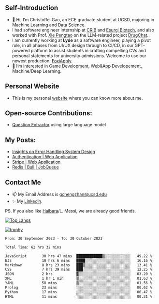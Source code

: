 ## Self-Introduction
- 👋 Hi, I’m Christoffel Gao, an ECE graduate student at UCSD, majoring in Machine Learning and Data Science.
- I had software engineer internship at [CRIB](https://www.linkedin.com/company/trycrib/) and [Esurgi Biotech](https://myesurgi.com/), and also worked with Prof. [Xie Pengtao](https://pengtaoxie.github.io/) on the LLM-related project [DrugChat](https://github.com/UCSD-AI4H/drugchat).
- I am currently working at **Lyde** as a software engineer, playing a pivot role, in all phases from UI/UX design through to CI/CD, in our GPT-powered platform to assist students in crafting compelling CVs and personal statements for university admissions. Welcome to use our newest production: [FoxiApply](https://lyde.io).
- 👀 I’m interested in Game Development, Web&App Developement, Machine/Deep Learning.

## Personal Website
-  This is my personal [website](https://gaochengzhan.netlify.app/) where you can know more about me.

## Open-source Contributions:
- [Question Extractor](https://github.com/nestordemeure/question_extractor) using large language model

## My Posts:
- [Insights on Error Handling System Design](https://gaochengzhan.netlify.app/post/error-handling/)
- [Authentication | Web Application](https://gaochengzhan.netlify.app/post/authentication/)
- [Stripe | Web Application](https://gaochengzhan.netlify.app/post/stripe/)
- [Redis | Bull | JobQueue](https://gaochengzhan.netlify.app/post/job-queue/)

## Contact Me
- 📫 My Email Address is gchengzhan@ucsd.edu
- ✨ My [Linkedin](https://www.linkedin.com/in/chengzhan-christoffel-gao/).

PS. If you also like [Haibara](https://www.detectiveconanworld.com/wiki/Ai_Haibara)/L. Messi, we are already good friends.

[![Top Langs](https://github-readme-stats.vercel.app/api/top-langs/?username=gaochengzhan&layout=compact&exclude_repo=CNN-based-Image-Recognition-for-AsianGiant-Hornets,Machine-Learning-and-Data-Computing-Tongji,NLP-on-Blogs-during-COVID-19-Pandemic,CSE258-Web-Mining-and-Recommder-System,Stock-Prediction-using-LSTM-Model)](https://github.com/anuraghazra/github-readme-stats)

[![trophy](https://github-profile-trophy.vercel.app/?username=gaochengzhan&theme=flat&row=1&margin-w=12)](https://github.com/ryo-ma/github-profile-trophy)

<!--START_SECTION:waka-->

```txt
From: 30 September 2023 - To: 30 October 2023

Total Time: 62 hrs 32 mins

JavaScript       30 hrs 47 mins  ████████████▒░░░░░░░░░░░░   49.22 %
EJS              10 hrs 6 mins   ████░░░░░░░░░░░░░░░░░░░░░   16.16 %
Markdown         8 hrs 23 mins   ███▒░░░░░░░░░░░░░░░░░░░░░   13.41 %
CSS              7 hrs 39 mins   ███░░░░░░░░░░░░░░░░░░░░░░   12.25 %
JSON             2 hrs           ▓░░░░░░░░░░░░░░░░░░░░░░░░   03.20 %
XML              1 hr 1 min      ▒░░░░░░░░░░░░░░░░░░░░░░░░   01.63 %
YAML             58 mins         ▒░░░░░░░░░░░░░░░░░░░░░░░░   01.56 %
Prolog           23 mins         ░░░░░░░░░░░░░░░░░░░░░░░░░   00.62 %
Python           17 mins         ░░░░░░░░░░░░░░░░░░░░░░░░░   00.47 %
HTML             11 mins         ░░░░░░░░░░░░░░░░░░░░░░░░░   00.31 %
```

<!--END_SECTION:waka-->

<!---
gaochengzhan/gaochengzhan is a ✨ special ✨ repository because its `README.md` (this file) appears on your GitHub profile.
You can click the Preview link to take a look at your changes.
--->
